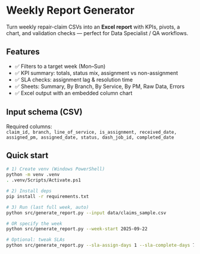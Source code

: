 # Weekly Report Generator

Turn weekly repair-claim CSVs into an **Excel report** with KPIs, pivots, a chart, and validation checks — perfect for Data Specialist / QA workflows.

## Features
- ✅ Filters to a target week (Mon–Sun)
- ✅ KPI summary: totals, status mix, assignment vs non-assignment
- ✅ SLA checks: assignment lag & resolution time
- ✅ Sheets: Summary, By Branch, By Service, By PM, Raw Data, Errors
- ✅ Excel output with an embedded column chart

## Input schema (CSV)
Required columns:  
`claim_id, branch, line_of_service, is_assignment, received_date, assigned_pm, assigned_date, status, dash_job_id, completed_date`

## Quick start
```bash
# 1) Create venv (Windows PowerShell)
python -m venv .venv
. .venv/Scripts/Activate.ps1

# 2) Install deps
pip install -r requirements.txt

# 3) Run (last full week, auto)
python src/generate_report.py --input data/claims_sample.csv

# OR specify the week
python src/generate_report.py --week-start 2025-09-22

# Optional: tweak SLAs
python src/generate_report.py --sla-assign-days 1 --sla-complete-days 7
